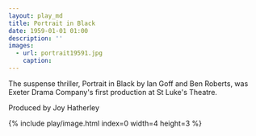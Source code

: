 ```yaml
---
layout: play_md
title: Portrait in Black
date: 1959-01-01 01:00
description: ''
images:
  - url: portrait19591.jpg
    caption:
---
```


The suspense thriller, Portrait in Black by Ian Goff and Ben Roberts, was Exeter Drama Company's first production at St Luke's Theatre.

Produced by Joy Hatherley

{% include play/image.html index=0 width=4 height=3 %}

